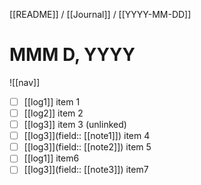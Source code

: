 [[README]] / [[Journal]] / [[YYYY-MM-DD]]

# MMM D, YYYY
![[nav]]

- [ ] [[log1]] item 1
- [ ] [[log2]] item 2
- [ ] [[log3]] item 3 (unlinked)
- [ ] [[log3]](field:: [[note1]]) item 4
- [ ] [[log3]](field:: [[note2]]) item 5
- [ ] [[log1]] item6
- [ ] [[log3]](field:: [[note3]]) item7